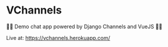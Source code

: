 # VChannels

💬🚀 Demo chat app powered by Django Channels and VueJS 🚀💬

Live at: https://vchannels.herokuapp.com/
